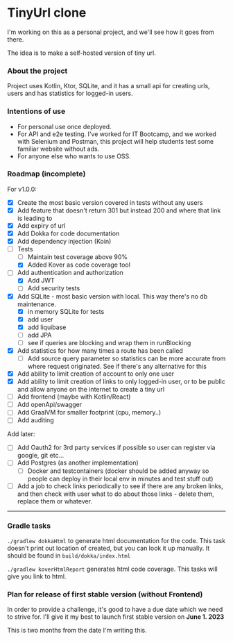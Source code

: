 # TinyUrl clone

I'm working on this as a personal project, and we'll see how it goes from there.

The idea is to make a self-hosted version of tiny url.

### About the project

Project uses Kotlin, Ktor, SQLite, and it has a small api for creating urls, users and has statistics for logged-in
users.

### Intentions of use

* For personal use once deployed.
* For API and e2e testing. I've worked for IT Bootcamp, and we worked with Selenium and Postman, this project will help
  students test some familiar website without ads.
* For anyone else who wants to use OSS.

### Roadmap (incomplete)

For v1.0.0:
- [x] Create the most basic version covered in tests without any users
- [x] Add feature that doesn't return 301 but instead 200 and where that link is leading to
- [x] Add expiry of url
- [x] Add Dokka for code documentation
- [x] Add dependency injection (Koin)
- [ ] Tests
  - [ ] Maintain test coverage above 90%
  - [x] Added Kover as code coverage tool
- [ ] Add authentication and authorization
  - [x] Add JWT
  - [ ] Add security tests
- [x] Add SQLite - most basic version with local. This way there's no db maintenance.
  - [x] in memory SQLite for tests
  - [x] add user
  - [x] add liquibase
  - [ ] add JPA
  - [ ] see if queries are blocking and wrap them in runBlocking
- [x] Add statistics for how many times a route has been called
  - [ ] Add source query parameter so statistics can be more accurate from where request originated. See if there's any
    alternative for this
- [x] Add ability to limit creation of account to only one user
- [x] Add ability to limit creation of links to only logged-in user, or to be public and allow anyone on the internet
  to create a tiny url
- [ ] Add frontend (maybe with Kotlin/React)
- [ ] Add openApi/swagger
- [ ] Add GraalVM for smaller footprint (cpu, memory..)
- [ ] Add auditing

Add later:

- [ ] Add Oauth2 for 3rd party services if possible so user can register via google, git etc...
- [ ] Add Postgres (as another implementation)
  - [ ] Docker and testcontainers (docker should be added anyway so people can deploy in their local env in minutes and
    test stuff out)
- [ ] Add a job to check links periodically to see if there are any broken links, and then check with user what to do
  about those links - delete them, replace them or whatever.

---

### Gradle tasks

`./gradlew dokkaHtml` to generate html documentation for the code. This task doesn't print out location of created,
but you can look it up manually. It should be found in `build/dokka/index.html`

`./gradlew koverHtmlReport` generates html code coverage. This tasks will give you link to html.

### Plan for release of first stable version (without Frontend)

In order to provide a challenge, it's good to have a due date which we need to strive for. I'll give it my best to
launch first stable version on **June 1. 2023**

This is two months from the date I'm writing this.